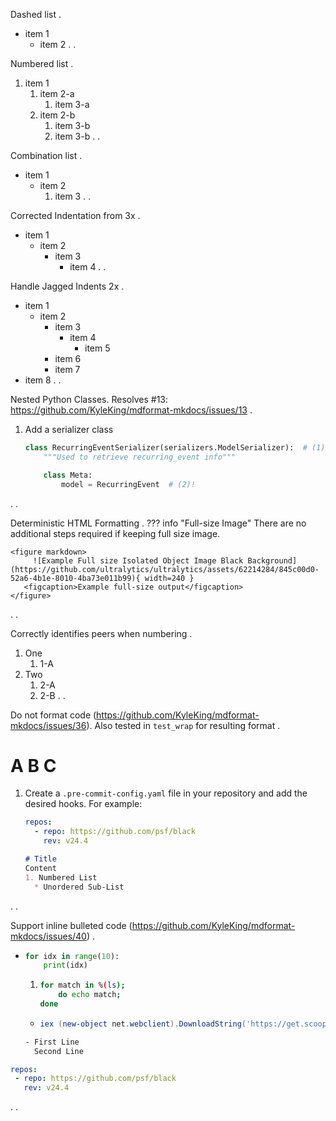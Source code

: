Dashed list
.
- item 1
    - item 2
.
.


Numbered list
.
1. item 1
    1. item 2-a
        1. item 3-a
    2. item 2-b
        1. item 3-b
        2. item 3-b
.
.


Combination list
.
- item 1
    * item 2
        1. item 3
.
.


Corrected Indentation from 3x
.
- item 1
   - item 2
      - item 3
         - item 4
.
.

Handle Jagged Indents 2x
.
- item 1
  - item 2
    - item 3
      - item 4
        - item 5
    - item 6
    - item 7
- item 8
.
.


Nested Python Classes. Resolves #13: https://github.com/KyleKing/mdformat-mkdocs/issues/13
.
1. Add a serializer class

    ```python
    class RecurringEventSerializer(serializers.ModelSerializer):  # (1)!
        """Used to retrieve recurring_event info"""

        class Meta:
            model = RecurringEvent  # (2)!
    ```
.
.


Deterministic HTML Formatting
.
??? info "Full-size Image"
    There are no additional steps required if keeping full size image.

    <figure markdown>
         ![Example Full size Isolated Object Image Black Background](https://github.com/ultralytics/ultralytics/assets/62214284/845c00d0-52a6-4b1e-8010-4ba73e011b99){ width=240 }
       <figcaption>Example full-size output</figcaption>
    </figure>
.
.


Correctly identifies peers when numbering
.
1. One
    1. 1-A
2. Two
    1. 2-A
    2. 2-B
.
.

Do not format code (https://github.com/KyleKing/mdformat-mkdocs/issues/36). Also tested in `test_wrap` for resulting format
.
# A B C

1. Create a `.pre-commit-config.yaml` file in your repository and add the desired
   hooks. For example:

   ```yaml
   repos:
     - repo: https://github.com/psf/black
       rev: v24.4

   ```

   ```md
   # Title
   Content
   1. Numbered List
     * Unordered Sub-List
   ```
.
.

Support inline bulleted code (https://github.com/KyleKing/mdformat-mkdocs/issues/40)
.
- ```python
  for idx in range(10):
      print(idx)
  ```

  1. ```bash
     for match in %(ls);
         do echo match;
     done
     ```

    - ```powershell
      iex (new-object net.webclient).DownloadString('https://get.scoop.sh')
      ```

  ```txt
  - First Line
    Second Line
  ```

```yaml
repos:
 - repo: https://github.com/psf/black
   rev: v24.4
```
.
.
